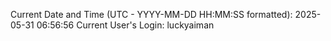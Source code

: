 Current Date and Time (UTC - YYYY-MM-DD HH:MM:SS formatted): 2025-05-31 06:56:56
Current User's Login: luckyaiman
